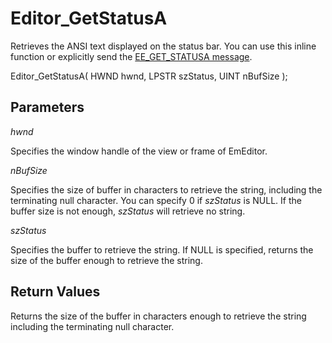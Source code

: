 # Editor\_GetStatusA

Retrieves the ANSI text displayed on the status bar. You can use this inline function
or explicitly send the [EE\_GET\_STATUSA message](../message/ee_get_statusa).

Editor\_GetStatusA( HWND hwnd, LPSTR szStatus, UINT nBufSize );

## Parameters

_hwnd_

Specifies the window handle of the view or frame of EmEditor.

_nBufSize_

Specifies the size of buffer in characters to retrieve the string, including
the terminating null character. You can specify 0 if _szStatus_ is
NULL. If the buffer size is not enough, _szStatus_ will retrieve no
string.

_szStatus_

Specifies the buffer to retrieve the string. If NULL is specified, returns
the size of the buffer enough to retrieve the string.

## Return Values

Returns the size of the buffer in characters enough to retrieve the string
including the terminating null character.
